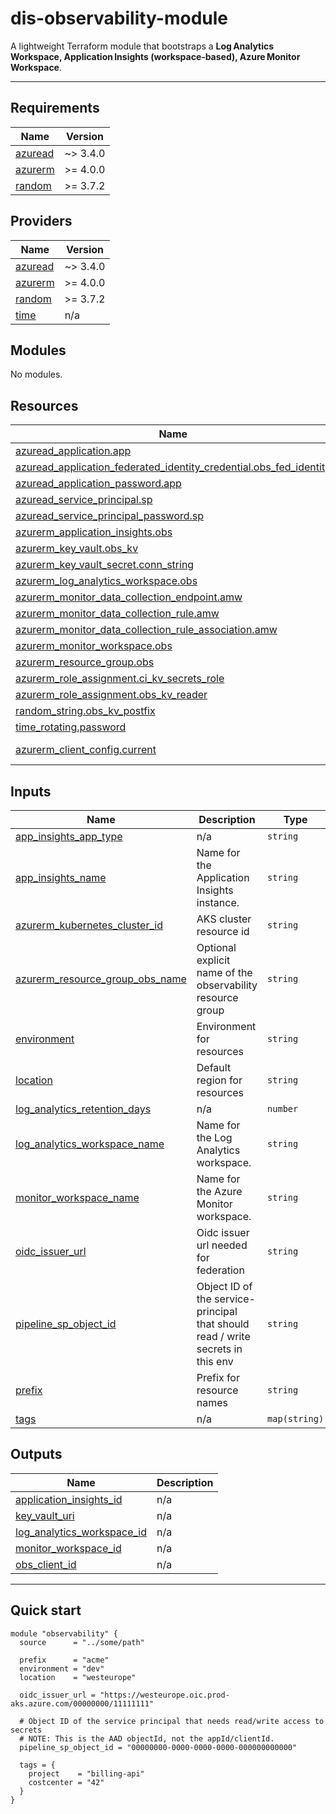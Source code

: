 # dis-observability-module

A lightweight Terraform module that bootstraps a **Log Analytics Workspace, Application Insights (workspace‑based), Azure Monitor Workspace**.

---

<!-- BEGIN_TF_DOCS -->
## Requirements

| Name | Version |
|------|---------|
| <a name="requirement_azuread"></a> [azuread](#requirement\_azuread) | ~> 3.4.0 |
| <a name="requirement_azurerm"></a> [azurerm](#requirement\_azurerm) | >= 4.0.0 |
| <a name="requirement_random"></a> [random](#requirement\_random) | >= 3.7.2 |

## Providers

| Name | Version |
|------|---------|
| <a name="provider_azuread"></a> [azuread](#provider\_azuread) | ~> 3.4.0 |
| <a name="provider_azurerm"></a> [azurerm](#provider\_azurerm) | >= 4.0.0 |
| <a name="provider_random"></a> [random](#provider\_random) | >= 3.7.2 |
| <a name="provider_time"></a> [time](#provider\_time) | n/a |

## Modules

No modules.

## Resources

| Name | Type |
|------|------|
| [azuread_application.app](https://registry.terraform.io/providers/hashicorp/azuread/latest/docs/resources/application) | resource |
| [azuread_application_federated_identity_credential.obs_fed_identity](https://registry.terraform.io/providers/hashicorp/azuread/latest/docs/resources/application_federated_identity_credential) | resource |
| [azuread_application_password.app](https://registry.terraform.io/providers/hashicorp/azuread/latest/docs/resources/application_password) | resource |
| [azuread_service_principal.sp](https://registry.terraform.io/providers/hashicorp/azuread/latest/docs/resources/service_principal) | resource |
| [azuread_service_principal_password.sp](https://registry.terraform.io/providers/hashicorp/azuread/latest/docs/resources/service_principal_password) | resource |
| [azurerm_application_insights.obs](https://registry.terraform.io/providers/hashicorp/azurerm/latest/docs/resources/application_insights) | resource |
| [azurerm_key_vault.obs_kv](https://registry.terraform.io/providers/hashicorp/azurerm/latest/docs/resources/key_vault) | resource |
| [azurerm_key_vault_secret.conn_string](https://registry.terraform.io/providers/hashicorp/azurerm/latest/docs/resources/key_vault_secret) | resource |
| [azurerm_log_analytics_workspace.obs](https://registry.terraform.io/providers/hashicorp/azurerm/latest/docs/resources/log_analytics_workspace) | resource |
| [azurerm_monitor_data_collection_endpoint.amw](https://registry.terraform.io/providers/hashicorp/azurerm/latest/docs/resources/monitor_data_collection_endpoint) | resource |
| [azurerm_monitor_data_collection_rule.amw](https://registry.terraform.io/providers/hashicorp/azurerm/latest/docs/resources/monitor_data_collection_rule) | resource |
| [azurerm_monitor_data_collection_rule_association.amw](https://registry.terraform.io/providers/hashicorp/azurerm/latest/docs/resources/monitor_data_collection_rule_association) | resource |
| [azurerm_monitor_workspace.obs](https://registry.terraform.io/providers/hashicorp/azurerm/latest/docs/resources/monitor_workspace) | resource |
| [azurerm_resource_group.obs](https://registry.terraform.io/providers/hashicorp/azurerm/latest/docs/resources/resource_group) | resource |
| [azurerm_role_assignment.ci_kv_secrets_role](https://registry.terraform.io/providers/hashicorp/azurerm/latest/docs/resources/role_assignment) | resource |
| [azurerm_role_assignment.obs_kv_reader](https://registry.terraform.io/providers/hashicorp/azurerm/latest/docs/resources/role_assignment) | resource |
| [random_string.obs_kv_postfix](https://registry.terraform.io/providers/hashicorp/random/latest/docs/resources/string) | resource |
| [time_rotating.password](https://registry.terraform.io/providers/hashicorp/time/latest/docs/resources/rotating) | resource |
| [azurerm_client_config.current](https://registry.terraform.io/providers/hashicorp/azurerm/latest/docs/data-sources/client_config) | data source |

## Inputs

| Name | Description | Type | Default | Required |
|------|-------------|------|---------|:--------:|
| <a name="input_app_insights_app_type"></a> [app\_insights\_app\_type](#input\_app\_insights\_app\_type) | n/a | `string` | `"web"` | no |
| <a name="input_app_insights_name"></a> [app\_insights\_name](#input\_app\_insights\_name) | Name for the Application Insights instance. | `string` | `""` | no |
| <a name="input_azurerm_kubernetes_cluster_id"></a> [azurerm\_kubernetes\_cluster\_id](#input\_azurerm\_kubernetes\_cluster\_id) | AKS cluster resource id | `string` | `""` | no |
| <a name="input_azurerm_resource_group_obs_name"></a> [azurerm\_resource\_group\_obs\_name](#input\_azurerm\_resource\_group\_obs\_name) | Optional explicit name of the observability resource group | `string` | `""` | no |
| <a name="input_environment"></a> [environment](#input\_environment) | Environment for resources | `string` | n/a | yes |
| <a name="input_location"></a> [location](#input\_location) | Default region for resources | `string` | `"norwayeast"` | no |
| <a name="input_log_analytics_retention_days"></a> [log\_analytics\_retention\_days](#input\_log\_analytics\_retention\_days) | n/a | `number` | `30` | no |
| <a name="input_log_analytics_workspace_name"></a> [log\_analytics\_workspace\_name](#input\_log\_analytics\_workspace\_name) | Name for the Log Analytics workspace. | `string` | `""` | no |
| <a name="input_monitor_workspace_name"></a> [monitor\_workspace\_name](#input\_monitor\_workspace\_name) | Name for the Azure Monitor workspace. | `string` | `""` | no |
| <a name="input_oidc_issuer_url"></a> [oidc\_issuer\_url](#input\_oidc\_issuer\_url) | Oidc issuer url needed for federation | `string` | n/a | yes |
| <a name="input_pipeline_sp_object_id"></a> [pipeline\_sp\_object\_id](#input\_pipeline\_sp\_object\_id) | Object ID of the service-principal that should read / write secrets in this env | `string` | n/a | yes |
| <a name="input_prefix"></a> [prefix](#input\_prefix) | Prefix for resource names | `string` | n/a | yes |
| <a name="input_tags"></a> [tags](#input\_tags) | n/a | `map(string)` | `{}` | no |

## Outputs

| Name | Description |
|------|-------------|
| <a name="output_application_insights_id"></a> [application\_insights\_id](#output\_application\_insights\_id) | n/a |
| <a name="output_key_vault_uri"></a> [key\_vault\_uri](#output\_key\_vault\_uri) | n/a |
| <a name="output_log_analytics_workspace_id"></a> [log\_analytics\_workspace\_id](#output\_log\_analytics\_workspace\_id) | n/a |
| <a name="output_monitor_workspace_id"></a> [monitor\_workspace\_id](#output\_monitor\_workspace\_id) | n/a |
| <a name="output_obs_client_id"></a> [obs\_client\_id](#output\_obs\_client\_id) | n/a |
<!-- END_TF_DOCS -->
---

## Quick start

```hcl
module "observability" {
  source      = "../some/path"

  prefix      = "acme"
  environment = "dev"
  location    = "westeurope"

  oidc_issuer_url = "https://westeurope.oic.prod-aks.azure.com/00000000/11111111"

  # Object ID of the service principal that needs read/write access to secrets
  # NOTE: This is the AAD objectId, not the appId/clientId.
  pipeline_sp_object_id = "00000000-0000-0000-0000-000000000000"

  tags = {
    project    = "billing-api"
    costcenter = "42"
  }
}
